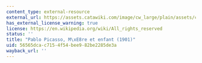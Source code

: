 ```yaml
---
content_type: external-resource
external_url: https://assets.catawiki.com/image/cw_large/plain/assets/catawiki/assets/2024/2/22/2/6/2/26295322-e6fe-49fa-b896-812dc9befe4c.jpg
has_external_license_warning: true
license: https://en.wikipedia.org/wiki/All_rights_reserved
status: ''
title: "Pablo Picasso, M\xE8re et enfant (1901)"
uid: 56565dca-c715-4f54-bee9-82be2285de3a
wayback_url: ''
---
```

